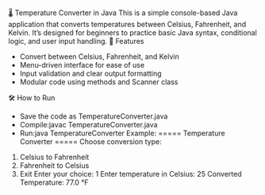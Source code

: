 🌡️ Temperature Converter in Java
This is a simple console-based Java application that converts temperatures between Celsius, Fahrenheit, and Kelvin. It’s designed for beginners to practice basic Java syntax, conditional logic, and user input handling.
🚀 Features
- Convert between Celsius, Fahrenheit, and Kelvin
- Menu-driven interface for ease of use
- Input validation and clear output formatting
- Modular code using methods and Scanner class

🛠️ How to Run
- Save the code as TemperatureConverter.java
- Compile:javac TemperatureConverter.java
- Run:java TemperatureConverter
Example:
===== Temperature Converter =====
Choose conversion type:
1. Celsius to Fahrenheit
2. Fahrenheit to Celsius
3. Exit
Enter your choice: 1
Enter temperature in Celsius: 25
Converted Temperature: 77.0 °F
